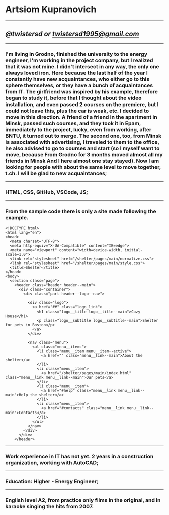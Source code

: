 # **Artsiom Kupranovich**
-----
## *@twistersd or twistersd1995@gmail.com*
-----
### I'm living in Grodno, finished the university to the energy engineer, I'm working in the project company, but I realized that it was not mine. I didn't intersect in any way, the only one always loved iron. Here because the last half of the year I constantly have new acquaintances, who either go to this sphere themselves, or they have a bunch of acquaintances from IT. The girlfriend was inspired by his example, therefore began to study it, before that I thought about the video installation, and even passed 2 courses on the premiere, but I could not leave this, plus the car is weak, etc. I decided to move in this direction. A friend of a friend in the apartment in Minsk, passed such courses, and they took it in Epam, immediately to the project, lucky, even from working, after BNTU, it turned out to merge. The second one, too, from Minsk is associated with advertising, I traveled to them to the office, he also advised to go to courses and start (so I myself want to move, because From Grodno for 3 months moved almost all my friends in Minsk And I here  almost one stay stayed). Now I am looking for people with about the same level to move together, t.ch. I will be glad to new acquaintances;
-----
### **HTML, CSS, GitHub, VSCode, JS;**
-----
### From the sample code there is only a site made following the example. 

```
<!DOCTYPE html>
<html lang="en">
<head>
  <meta charset="UTF-8">
  <meta http-equiv="X-UA-Compatible" content="IE=edge">
  <meta name="viewport" content="width=device-width, initial-scale=1.0">
  <link rel="stylesheet" href="/shelter/pages/main/normalize.css">
  <link rel="stylesheet" href="/shelter/pages/main/style.css">
  <title>Shelter</title>
</head>
<body>
  <section class="page">
    <header class="header header--main">
      <div class="container">
        <div class="part header--logo--nav">

          <div class="logo">
            <a href="##" class="logo_link">
              <h1 class="logo__title logo__title--main">Cozy House</h1>
              <p class="logo__subtitle logo__subtitle--main">Shelter for pets in Boston</p>
            </a>
          </div>

          <nav class="menu">
            <ul class="menu__items">
              <li class="menu__item menu__item--active">
                <a href="" class="menu__link--main">About the shelter</a>
              </li>
              <li class="menu__item">
                <a href="/shelter/pages/main/index.html" class="menu__link menu__link--main">Our pets</a>
              </li>
              <li class="menu__item">
                <a href="#help" class="menu__link menu__link--main">Help the shelter</a>
              </li>
              <li class="menu__item">
                <a href="#contacts" class="menu__link menu__link--main">Contacts</a>
              </li>
            </ul>
          </nav>
        </div>
      </div>
    </header>
```
-----
### Work experience in IT has not yet. 2 years in a construction organization, working with AutoCAD;
-----
### Education: Higher - Energy Engineer;
------
### English level A2, from practice only films in the original, and in karaoke singing the hits from 2007.

